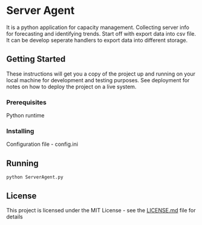 # Server Agent

It is a python application for capacity management. Collecting server info for forecasting and identifying trends. Start off with export data into csv file. It can be develop seperate handlers to export data into different storage.

## Getting Started

These instructions will get you a copy of the project up and running on your local machine for development and testing purposes. See deployment for notes on how to deploy the project on a live system.

### Prerequisites

Python runtime

### Installing
Configuration file - config.ini

## Running

```
python ServerAgent.py
```

## License

This project is licensed under the MIT License - see the [LICENSE.md](LICENSE.md) file for details


